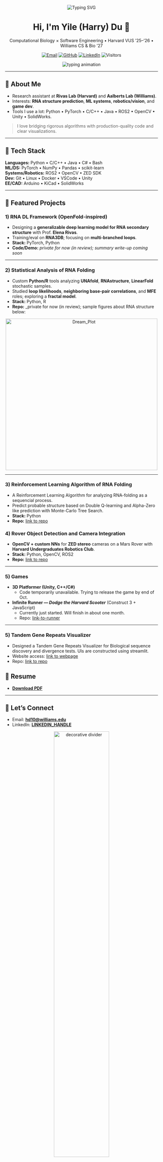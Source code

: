 <!-- PROFILE HEADER -->
<p align="center">
  <img src="https://readme-typing-svg.herokuapp.com?font=Fira+Code&weight=600&size=22&pause=1000&center=true&vCenter=true&width=600&lines=Hi%2C+I'm+Harry+Du;Computational+Biology+%2B+Software+Engineering;Deep+Learning+for+RNA+Structures;Robotics%2C+Vision%2C+and+Games" alt="Typing SVG" />
</p>


<h1 align="center">Hi, I'm <strong>Yile (Harry) Du</strong> 👋</h1>
<p align="center">
  Computational Biology × Software Engineering • Harvard VUS ’25–’26 • Williams CS & Bio ’27
</p>

<p align="center">
  <a href="mailto:hd10@williams.edu"><img alt="Email" src="https://img.shields.io/badge/Email-hd10%40williams.edu-blue?style=flat-square"></a>
  <a href="https://github.com/USERNAME"><img alt="GitHub" src="https://img.shields.io/badge/GitHub-USERNAME-black?style=flat-square&logo=github"></a>
  <a href="https://www.linkedin.com/in/LINKEDIN_HANDLE/"><img alt="LinkedIn" src="https://img.shields.io/badge/LinkedIn-Connect-0A66C2?style=flat-square&logo=linkedin&logoColor=white"></a>
  <img alt="Visitors" src="https://komarev.com/ghpvc/?username=USERNAME&color=green&style=flat-square">
</p>

<!-- SUBTLE ANIMATED DIVIDER (SVG) -->
<p align="center">
  <img src="https://readme-typing-svg.demolab.com?font=Fira+Code&size=20&pause=1000&center=true&vCenter=true&width=650&lines=I+build+algorithms+that+learn+from+biology;Deep+Learning+for+RNA+structures;Robotics%2C+vision%2C+and+clean%20software+design." alt="typing animation">
</p>

---

## 🔬 About Me
- Research assistant at **Rivas Lab (Harvard)** and **Aalberts Lab (Williams)**.
- Interests: **RNA structure prediction**, **ML systems**, **robotics/vision**, and **game dev**.
- Tools I use a lot: Python • PyTorch • C/C++ • Java • ROS2 • OpenCV • Unity • SolidWorks.

> I love bridging rigorous algorithms with production-quality code and clear visualizations.

---

## 🧰 Tech Stack
**Languages:** Python • C/C++ • Java • C# • Bash  
**ML/DS:** PyTorch • NumPy • Pandas • scikit-learn  
**Systems/Robotics:** ROS2 • OpenCV • ZED SDK  
**Dev:** Git • Linux • Docker • VSCode • Unity  
**EE/CAD:** Arduino • KiCad • SolidWorks

---

## 🚀 Featured Projects

### 1) RNA DL Framework (OpenFold-inspired)
- Designing a **generalizable deep learning model for RNA secondary structure** with Prof. **Elena Rivas**.
- Training/eval on **RNA3DB**; focusing on **multi-branched loops**.
- **Stack:** PyTorch, Python  
- **Code/Demo:** _private for now (in review); summary write-up coming soon_

---

### 2) Statistical Analysis of RNA Folding
- Custom **Python/R** tools analyzing **UNAfold**, **RNAstructure**, **LinearFold** stochastic samples.  
- Studied **loop likelihoods**, **neighboring base-pair correlations**, and **MFE** roles; exploring a **fractal model**.  
- **Stack:** Python, R  
- **Repo:** _private for now (in review); sample figures about RNA structure below:
<p align="center">
  <img src="fig/dreamPlot500.png" alt="Dream_Plot" width="500">
</p>

---
### 3) Reinforcement Learning Algorithm of RNA Folding
- A Reinforcement Learning Algorithm for analyzing RNA-folding as a sequencial process.  
- Predict probable structure based on Double Q-learning and Alpha-Zero like prediction with Monte-Carlo Tree Search.  
- **Stack:** Python  
- **Repo:** [link to repo](https://github.com/Harry-Du1/Reinforcement-Learning-tool-for-RNA-folding.git)

### 4) Rover Object Detection and Camera Integration
- **OpenCV + custom NNs** for **ZED stereo** cameras on a Mars Rover with **Harvard Undergraduates Robotics Club**.  
- **Stack:** Python, OpenCV, ROS2  
- **Repo:** [link to repo](https://github.com/djordjeivanovic11/rover.git)

---

### 5) Games
- **3D Platformer (Unity, C++/C#)**
  - Code temporarily unavailable. Trying to release the game by end of Oct. 
- **Infinite Runner — _Dodge the Harvard Scooter_** (Construct 3 + JavaScript)
  - Currently just started. Will finish in about one month. 
  - Repo: [link-to-runner](https://drive.google.com/file/d/1N1D5v8DEo4gNq9a8cGwwjp8aFxcAzI1r/view?usp=sharing)


---
### 5) Tandem Gene Repeats Visualizer
- Designed a Tandem Gene Repeats Visualizer for Biological sequence discovery and divergence tests. UIs are constructed using streamlit. 
- Website access: [link to webpage](https://tandem-gene-alignment.streamlit.app/)
- Repo: [link to repo](https://github.com/Harry-Du1/Tandem-Gene-Alignment-App.git)


## 📄 Resume
- **[Download PDF](./Yile_Du.pdf)**

---

## 🤝 Let’s Connect
- Email: **hd10@williams.edu**
- LinkedIn: [**LINKEDIN_HANDLE**](https://www.linkedin.com/in/yile-du-42b921346/)

<p align="center">
  <img src="https://raw.githubusercontent.com/ashutosh00710/github-readme-activity-graph/master/metrics.svg" alt="decorative divider" width="60%">
</p>
